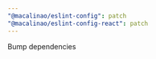 ```yaml
---
"@macalinao/eslint-config": patch
"@macalinao/eslint-config-react": patch
---
```


Bump dependencies
